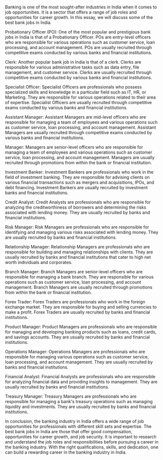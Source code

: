 Banking is one of the most sought-after industries in India when it comes to job opportunities. It is a sector that offers a range of job roles and opportunities for career growth. In this essay, we will discuss some of the best bank jobs in India.

Probationary Officer (PO): One of the most popular and prestigious bank jobs in India is that of a Probationary Officer. POs are entry-level officers who are responsible for various operations such as customer service, loan processing, and account management. POs are usually recruited through competitive exams conducted by various banks and financial institutions.

Clerk: Another popular bank job in India is that of a clerk. Clerks are responsible for various administrative tasks such as data entry, file management, and customer service. Clerks are usually recruited through competitive exams conducted by various banks and financial institutions.

Specialist Officer: Specialist Officers are professionals who possess specialized skills and knowledge in a particular field such as IT, HR, or Marketing. They are responsible for various operations related to their area of expertise. Specialist Officers are usually recruited through competitive exams conducted by various banks and financial institutions.

Assistant Manager: Assistant Managers are mid-level officers who are responsible for managing a team of employees and various operations such as customer service, loan processing, and account management. Assistant Managers are usually recruited through competitive exams conducted by various banks and financial institutions.

Manager: Managers are senior-level officers who are responsible for managing a team of employees and various operations such as customer service, loan processing, and account management. Managers are usually recruited through promotions from within the bank or financial institution.

Investment Banker: Investment Bankers are professionals who work in the field of investment banking. They are responsible for advising clients on various financial transactions such as mergers and acquisitions, IPOs, and debt financing. Investment Bankers are usually recruited by investment banks and financial institutions.

Credit Analyst: Credit Analysts are professionals who are responsible for analyzing the creditworthiness of borrowers and determining the risks associated with lending money. They are usually recruited by banks and financial institutions.

Risk Manager: Risk Managers are professionals who are responsible for identifying and managing various risks associated with lending money. They are usually recruited by banks and financial institutions.

Relationship Manager: Relationship Managers are professionals who are responsible for building and managing relationships with clients. They are usually recruited by banks and financial institutions that cater to high net worth individuals and corporates.

Branch Manager: Branch Managers are senior-level officers who are responsible for managing a bank branch. They are responsible for various operations such as customer service, loan processing, and account management. Branch Managers are usually recruited through promotions from within the bank or financial institution.

Forex Trader: Forex Traders are professionals who work in the foreign exchange market. They are responsible for buying and selling currencies to make a profit. Forex Traders are usually recruited by banks and financial institutions.

Product Manager: Product Managers are professionals who are responsible for managing and developing banking products such as loans, credit cards, and savings accounts. They are usually recruited by banks and financial institutions.

Operations Manager: Operations Managers are professionals who are responsible for managing various operations such as customer service, loan processing, and account management. They are usually recruited by banks and financial institutions.

Financial Analyst: Financial Analysts are professionals who are responsible for analyzing financial data and providing insights to management. They are usually recruited by banks and financial institutions.

Treasury Manager: Treasury Managers are professionals who are responsible for managing a bank's treasury operations such as managing liquidity and investments. They are usually recruited by banks and financial institutions.

In conclusion, the banking industry in India offers a wide range of job opportunities for professionals with different skill sets and expertise. The best bank jobs in India are those that offer good compensation, opportunities for career growth, and job security. It is important to research and understand the job roles and responsibilities before pursuing a career in the banking industry. With the right qualifications, skills, and dedication, one can build a rewarding career in the banking industry in India.
